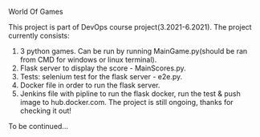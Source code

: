 World Of Games

This project is part of DevOps course project(3.2021-6.2021).
The project currently consists:
1. 3 python games. 
   Can be run by running MainGame.py(should be ran from CMD for windows or linux terminal).
2. Flask server to display the score - MainScores.py.
3. Tests: selenium test for the flask server - e2e.py.
4. Docker file in order to run the flask server.
5. Jenkins file with pipline to run the flask docker, run the test & push image to hub.docker.com.
The project is still ongoing, thanks for checking it out!


To be continued...
